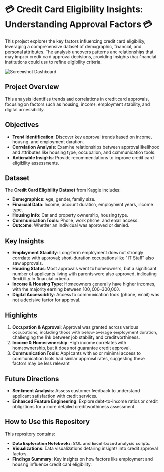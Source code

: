 # 💳 Credit Card Eligibility Insights: Understanding Approval Factors 💳

This project explores the key factors influencing credit card eligibility, leveraging a comprehensive dataset of demographic, financial, and personal attributes. The analysis uncovers patterns and relationships that may impact credit card approval decisions, providing insights that financial institutions could use to refine eligibility criteria.

![Screenshot Dashboard](https://github.com/user-attachments/assets/f5114fb4-9cae-434b-9cbe-eb5e429affe3)

## **Project Overview**
This analysis identifies trends and correlations in credit card approvals, focusing on factors such as housing, income, employment stability, and digital accessibility.

## **Objectives**
- **Trend Identification**: Discover key approval trends based on income, housing, and employment duration.
- **Correlation Analysis**: Examine relationships between approval likelihood and attributes like housing type, occupation, and communication tools.
- **Actionable Insights**: Provide recommendations to improve credit card eligibility assessments.

## **Dataset**
The **Credit Card Eligibility Dataset** from Kaggle includes:
- **Demographics**: Age, gender, family size.
- **Financial Data**: Income, account duration, employment years, income type.
- **Housing Info**: Car and property ownership, housing type.
- **Communication Tools**: Phone, work phone, and email access.
- **Outcome**: Whether an individual was approved or denied.

## **Key Insights**
- **Employment Stability**: Long-term employment does not strongly correlate with approval; short-duration occupations like "IT Staff" also saw approvals.
- **Housing Status**: Most approvals went to homeowners, but a significant number of applicants living with parents were also approved, indicating flexibility in financial criteria.
- **Income & Housing Type**: Homeowners generally have higher incomes, with the majority earning between $100,000–$300,000.
- **Digital Accessibility**: Access to communication tools (phone, email) was not a decisive factor for approval.

## **Highlights**
1. **Occupation & Approval**: Approval was granted across various occupations, including those with below-average employment duration, challenging the link between job stability and creditworthiness.
2. **Income & Homeownership**: High income correlates with homeownership, but it does not guarantee credit approval.
3. **Communication Tools**: Applicants with no or minimal access to communication tools had similar approval rates, suggesting these factors may be less relevant.

## **Future Directions**
- **Sentiment Analysis**: Assess customer feedback to understand applicant satisfaction with credit services.
- **Enhanced Feature Engineering**: Explore debt-to-income ratios or credit obligations for a more detailed creditworthiness assessment.

## **How to Use this Repository**
This repository contains:
- **Data Exploration Notebooks**: SQL and Excel-based analysis scripts.
- **Visualizations**: Data visualizations detailing insights into credit approval factors.
- **Findings Summary**: Key insights on how factors like employment and housing influence credit card eligibility.




